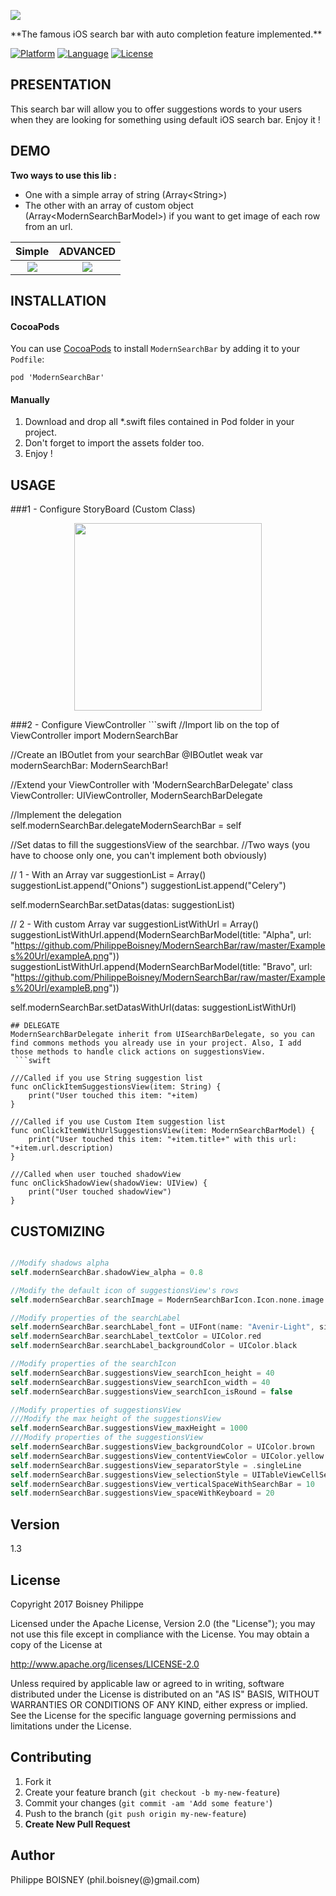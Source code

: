 <p>
 <img src ="https://github.com/PhilippeBoisney/ModernSearchBar/raw/master/Examples%20Url/bandeau.png"/>
</p>
**The famous iOS search bar with auto completion feature implemented.**

[![Platform](http://img.shields.io/badge/platform-ios-blue.svg?style=flat
)](https://developer.apple.com/iphone/index.action)
[![Language](http://img.shields.io/badge/language-swift-brightgreen.svg?style=flat
)](https://developer.apple.com/swift)
[![License](http://img.shields.io/badge/license-MIT-lightgrey.svg?style=flat
)](http://mit-license.org)

## PRESENTATION
This search bar will allow you to offer suggestions words to your users when they are looking for something using default iOS search bar. Enjoy it !


## DEMO
**Two ways to use this lib :** 
- One with a simple array of string (Array&#60;String&#62;)
- The other with an array of custom object (Array&#60;ModernSearchBarModel&#62;) if you want to get image of each row from an url.

Simple             |  ADVANCED
:-------------------------:|:-------------------------:
![](https://github.com/PhilippeBoisney/ModernSearchBar/raw/master/Gifs/Gif_simple_list.gif)  |  ![](https://github.com/PhilippeBoisney/ModernSearchBar/raw/master/Gifs/Gif_complex_list.gif)

## INSTALLATION
#### CocoaPods
You can use [CocoaPods](http://cocoapods.org/) to install `ModernSearchBar` by adding it to your `Podfile`:
```
pod 'ModernSearchBar'
```
#### Manually
1. Download and drop all *.swift files contained in Pod folder in your project.
2. Don't forget to import the assets folder too.
3. Enjoy !  


## USAGE
###1 - Configure StoryBoard (Custom Class)
<p align="center">
 <img src ="https://github.com/PhilippeBoisney/ModernSearchBar/raw/master/Examples%20Url/usage_1.png", height=300/>
</p>
###2 - Configure ViewController
```swift
//Import lib on the top of ViewController
import ModernSearchBar

//Create an IBOutlet from your searchBar
 @IBOutlet weak var modernSearchBar: ModernSearchBar!

//Extend your ViewController with 'ModernSearchBarDelegate'
class ViewController: UIViewController, ModernSearchBarDelegate

//Implement the delegation
self.modernSearchBar.delegateModernSearchBar = self

//Set datas to fill the suggestionsView of the searchbar.
//Two ways (you have to choose only one, you can't implement both obviously)

// 1 - With an Array<String>
var suggestionList = Array<String>()
suggestionList.append("Onions")
suggestionList.append("Celery")

self.modernSearchBar.setDatas(datas: suggestionList)

// 2 - With custom Array<ModernSearchBarModel>
var suggestionListWithUrl = Array<ModernSearchBarModel>()
suggestionListWithUrl.append(ModernSearchBarModel(title: "Alpha", url: "https://github.com/PhilippeBoisney/ModernSearchBar/raw/master/Examples%20Url/exampleA.png"))
suggestionListWithUrl.append(ModernSearchBarModel(title: "Bravo", url: "https://github.com/PhilippeBoisney/ModernSearchBar/raw/master/Examples%20Url/exampleB.png"))

self.modernSearchBar.setDatasWithUrl(datas: suggestionListWithUrl)

```
## DELEGATE
ModernSearchBarDelegate inherit from UISearchBarDelegate, so you can find commons methods you already use in your project. Also, I add those methods to handle click actions on suggestionsView.
 ```swift

///Called if you use String suggestion list
func onClickItemSuggestionsView(item: String) {
    print("User touched this item: "+item)
}

///Called if you use Custom Item suggestion list
func onClickItemWithUrlSuggestionsView(item: ModernSearchBarModel) {
    print("User touched this item: "+item.title+" with this url: "+item.url.description)
}

///Called when user touched shadowView
func onClickShadowView(shadowView: UIView) {
    print("User touched shadowView")
}

 ```
## CUSTOMIZING

 ```swift

//Modify shadows alpha
self.modernSearchBar.shadowView_alpha = 0.8

//Modify the default icon of suggestionsView's rows
self.modernSearchBar.searchImage = ModernSearchBarIcon.Icon.none.image

//Modify properties of the searchLabel
self.modernSearchBar.searchLabel_font = UIFont(name: "Avenir-Light", size: 30)
self.modernSearchBar.searchLabel_textColor = UIColor.red
self.modernSearchBar.searchLabel_backgroundColor = UIColor.black

//Modify properties of the searchIcon
self.modernSearchBar.suggestionsView_searchIcon_height = 40
self.modernSearchBar.suggestionsView_searchIcon_width = 40
self.modernSearchBar.suggestionsView_searchIcon_isRound = false

//Modify properties of suggestionsView
///Modify the max height of the suggestionsView
self.modernSearchBar.suggestionsView_maxHeight = 1000
///Modify properties of the suggestionsView
self.modernSearchBar.suggestionsView_backgroundColor = UIColor.brown
self.modernSearchBar.suggestionsView_contentViewColor = UIColor.yellow
self.modernSearchBar.suggestionsView_separatorStyle = .singleLine
self.modernSearchBar.suggestionsView_selectionStyle = UITableViewCellSelectionStyle.gray
self.modernSearchBar.suggestionsView_verticalSpaceWithSearchBar = 10
self.modernSearchBar.suggestionsView_spaceWithKeyboard = 20

  ```

## Version
1.3

## License

Copyright 2017 Boisney Philippe

Licensed under the Apache License, Version 2.0 (the "License");
you may not use this file except in compliance with the License.
You may obtain a copy of the License at

   http://www.apache.org/licenses/LICENSE-2.0

Unless required by applicable law or agreed to in writing, software
distributed under the License is distributed on an "AS IS" BASIS,
WITHOUT WARRANTIES OR CONDITIONS OF ANY KIND, either express or implied.
See the License for the specific language governing permissions and
limitations under the License.

## Contributing

1. Fork it
2. Create your feature branch (`git checkout -b my-new-feature`)
3. Commit your changes (`git commit -am 'Add some feature'`)
4. Push to the branch (`git push origin my-new-feature`)
5. **Create New Pull Request**

## Author
Philippe BOISNEY (phil.boisney(@)gmail.com)
